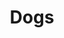 ---
title: Dogs
layout: dog-breeds-page
permalink: /dogs/
published: true
isPublic_b: true

title_txt: Dog Breeds

images_list:
  - img_txt: /assets/site/images/1.jpg
    link_txt: /dogs/1/
  - img_txt: /assets/site/images/2.jpg
    link_txt: /dogs/2/
  - img_txt: /assets/site/images/3.jpg
    link_txt: /dogs/3/
  - img_txt: /assets/site/images/4.jpg
    link_txt: /dogs/4/

filter_list:
  - filter_txt: 1
  - filter_txt: 2
  - filter_txt: 3
  - filter_txt: 4

---